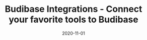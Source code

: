 ---
title: "Budibase Integrations - Connect your favorite tools to Budibase"
description: "The Budibase marketplace is a place where the Budibase community can share templates, plugins and other interesting work which other community members can avail of and benefit from."
type: integration
layout: list
date: 2020-11-01
images:
- budibase-logo.jpg
---